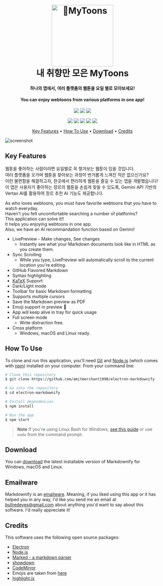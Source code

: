 
<h1 align="center">
  <br>
  <a href="https://github.com/Yoonjin-Lee/webtoon"><img src="https://github.com/user-attachments/assets/b73becfd-f58b-4997-b3cf-f1c0c7f6b889" alt="MyToons" width="200"></a>
  <br>
   내 취향만 모은 MyToons
  <br>
</h1>

<h4 align="center">하나의 앱에서, 여러 플랫폼의 웹툰을 요일 별로 모아보세요!</h4>
<h4 align="center">You can enjoy webtoons from various platforms in one app!</h4>

<p align="center">
  <img src="https://img.shields.io/badge/android-34A853?style=flat-square&logo=android&logoColor=white"/>
  <img src="https://img.shields.io/badge/kotlin-7F52FF?style=flat-square&logo=kotlin&logoColor=white"/>
  <img src="https://img.shields.io/badge/firebase-DD2C00?style=flat-square&logo=firebase&logoColor=white"/>
</p>

<p align="center">
  <img src="https://img.shields.io/badge/hilt-D9D9D9?style=flat-square&logo=hilt&logoColor=white"/>
  <img src="https://img.shields.io/badge/compose-D9D9D9?style=flat-square&logo=compose&logoColor=white"/>
  <img src="https://img.shields.io/badge/flow-D9D9D9?style=flat-square&logo=flow&logoColor=white"/>
  <img src="https://img.shields.io/badge/MVVM-D9D9D9?style=flat-square&logo=MVVM&logoColor=white"/>
  <img src="https://img.shields.io/badge/Coroutine-D9D9D9?style=flat-square&logo=Coroutine&logoColor=white"/>
</p>

<p align="center">
  <a href="#key-features">Key Features</a> •
  <a href="#how-to-use">How To Use</a> •
  <a href="#download">Download</a> •
  <a href="#credits">Credits</a>
</p>

![screenshot](https://raw.githubusercontent.com/amitmerchant1990/electron-markdownify/master/app/img/markdownify.gif)

## Key Features

웹툰을 좋아하는 사람이라면 요일별로 꼭 챙겨보는 웹툰이 있을 것입니다.  
여러 플랫폼을 오가며 웹툰을 찾아보는 과정이 번거롭게 느껴진 적은 없으신가요?  
이런 불편함을 해결하고자, 한곳에서 편리하게 웹툰을 즐길 수 있는 앱을 개발했습니다!  
이 앱은 사용자가 좋아하는 장르의 웹툰을 손쉽게 찾을 수 있도록, Gemini API 기반의 Vertax AI를 활용하여 장르 추천 AI 기능도 제공합니다.  

As who loves webtoons, you must have favorite webtoons that you have to watch everyday.  
Haven't you felt uncomfortable searching a number of platforms?  
This application can solve it!!  
It helps you enjoying webtoons in one app.  
Also, we have an AI recommandation function based on Gemini!  

* LivePreview - Make changes, See changes
  - Instantly see what your Markdown documents look like in HTML as you create them.
* Sync Scrolling
  - While you type, LivePreview will automatically scroll to the current location you're editing.
* GitHub Flavored Markdown  
* Syntax highlighting
* [KaTeX](https://khan.github.io/KaTeX/) Support
* Dark/Light mode
* Toolbar for basic Markdown formatting
* Supports multiple cursors
* Save the Markdown preview as PDF
* Emoji support in preview :tada:
* App will keep alive in tray for quick usage
* Full screen mode
  - Write distraction free.
* Cross platform
  - Windows, macOS and Linux ready.

## How To Use

To clone and run this application, you'll need [Git](https://git-scm.com) and [Node.js](https://nodejs.org/en/download/) (which comes with [npm](http://npmjs.com)) installed on your computer. From your command line:

```bash
# Clone this repository
$ git clone https://github.com/amitmerchant1990/electron-markdownify

# Go into the repository
$ cd electron-markdownify

# Install dependencies
$ npm install

# Run the app
$ npm start
```

> **Note**
> If you're using Linux Bash for Windows, [see this guide](https://www.howtogeek.com/261575/how-to-run-graphical-linux-desktop-applications-from-windows-10s-bash-shell/) or use `node` from the command prompt.


## Download

You can [download](https://github.com/amitmerchant1990/electron-markdownify/releases/tag/v1.2.0) the latest installable version of Markdownify for Windows, macOS and Linux.

## Emailware

Markdownify is an [emailware](https://en.wiktionary.org/wiki/emailware). Meaning, if you liked using this app or it has helped you in any way, I'd like you send me an email at <bullredeyes@gmail.com> about anything you'd want to say about this software. I'd really appreciate it!

## Credits

This software uses the following open source packages:

- [Electron](http://electron.atom.io/)
- [Node.js](https://nodejs.org/)
- [Marked - a markdown parser](https://github.com/chjj/marked)
- [showdown](http://showdownjs.github.io/showdown/)
- [CodeMirror](http://codemirror.net/)
- Emojis are taken from [here](https://github.com/arvida/emoji-cheat-sheet.com)
- [highlight.js](https://highlightjs.org/)
